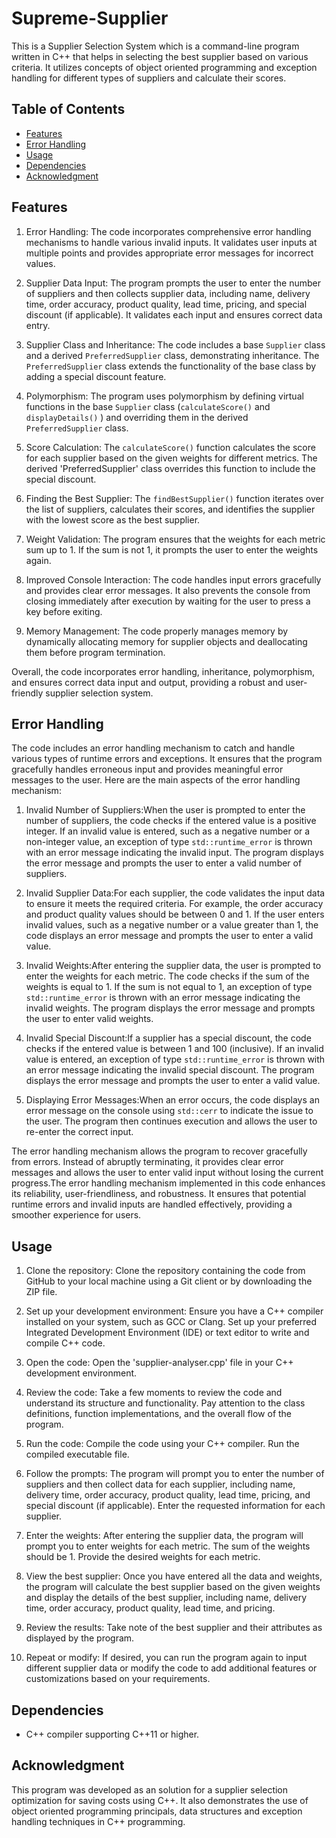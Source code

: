 # Supreme-Supplier

This is a Supplier Selection System which is a command-line program written in C++ that helps in selecting the best supplier based on various criteria. It utilizes concepts of object oriented programming and exception handling for different types of suppliers and calculate their scores.

## Table of Contents
- [Features](#features)
- [Error Handling](#error-handling)
- [Usage](#usage)
- [Dependencies](#dependencies)
- [Acknowledgment](#acknowledgment)

## Features

1. Error Handling: The code incorporates comprehensive error handling mechanisms to handle various invalid inputs. It validates user inputs at multiple points and provides appropriate error messages for incorrect values.

2. Supplier Data Input: The program prompts the user to enter the number of suppliers and then collects supplier data, including name, delivery time, order accuracy, product quality, lead time, pricing, and special discount (if applicable). It validates each input and ensures correct data entry.

3. Supplier Class and Inheritance: The code includes a base `Supplier` class and a derived `PreferredSupplier` class, demonstrating inheritance. The `PreferredSupplier` class extends the functionality of the base class by adding a special discount feature.

4. Polymorphism: The program uses polymorphism by defining virtual functions in the base `Supplier` class (`calculateScore()` and `displayDetails()` ) and overriding them in the derived `PreferredSupplier` class.

5. Score Calculation: The `calculateScore()` function calculates the score for each supplier based on the given weights for different metrics. The derived 'PreferredSupplier' class overrides this function to include the special discount.

6. Finding the Best Supplier: The `findBestSupplier()` function iterates over the list of suppliers, calculates their scores, and identifies the supplier with the lowest score as the best supplier.

7. Weight Validation: The program ensures that the weights for each metric sum up to 1. If the sum is not 1, it prompts the user to enter the weights again.

8. Improved Console Interaction: The code handles input errors gracefully and provides clear error messages. It also prevents the console from closing immediately after execution by waiting for the user to press a key before exiting.

9. Memory Management: The code properly manages memory by dynamically allocating memory for supplier objects and deallocating them before program termination.

Overall, the code incorporates error handling, inheritance, polymorphism, and ensures correct data input and output, providing a robust and user-friendly supplier selection system.

## Error Handling 

The code includes an error handling mechanism to catch and handle various types of runtime errors and exceptions. It ensures that the program gracefully handles erroneous input and provides meaningful error messages to the user. Here are the main aspects of the error handling mechanism:

1. Invalid Number of Suppliers:When the user is prompted to enter the number of suppliers, the code checks if the entered value is a positive integer. If an invalid value is entered, such as a negative number or a non-integer value, an exception of type `std::runtime_error` is thrown with an error message indicating the invalid input. The program displays the error message and prompts the user to enter a valid number of suppliers.

2. Invalid Supplier Data:For each supplier, the code validates the input data to ensure it meets the required criteria. For example, the order accuracy and product quality values should be between 0 and 1. If the user enters invalid values, such as a negative number or a value greater than 1, the code displays an error message and prompts the user to enter a valid value.

3. Invalid Weights:After entering the supplier data, the user is prompted to enter the weights for each metric. The code checks if the sum of the weights is equal to 1. If the sum is not equal to 1, an exception of type `std::runtime_error` is thrown with an error message indicating the invalid weights. The program displays the error message and prompts the user to enter valid weights.

4. Invalid Special Discount:If a supplier has a special discount, the code checks if the entered value is between 1 and 100 (inclusive). If an invalid value is entered, an exception of type `std::runtime_error` is thrown with an error message indicating the invalid special discount. The program displays the error message and prompts the user to enter a valid value.

5. Displaying Error Messages:When an error occurs, the code displays an error message on the console using `std::cerr` to indicate the issue to the user. The program then continues execution and allows the user to re-enter the correct input.

The error handling mechanism allows the program to recover gracefully from errors. Instead of abruptly terminating, it provides clear error messages and allows the user to enter valid input without losing the current progress.The error handling mechanism implemented in this code enhances its reliability, user-friendliness, and robustness. It ensures that potential runtime errors and invalid inputs are handled effectively, providing a smoother experience for users.

## Usage

1. Clone the repository: Clone the repository containing the code from GitHub to your local machine using a Git client or by downloading the ZIP file.

2. Set up your development environment: Ensure you have a C++ compiler installed on your system, such as GCC or Clang. Set up your preferred Integrated Development Environment (IDE) or text editor to write and compile C++ code.

3. Open the code: Open the 'supplier-analyser.cpp' file in your C++ development environment.

4. Review the code: Take a few moments to review the code and understand its structure and functionality. Pay attention to the class definitions, function implementations, and the overall flow of the program.

5. Run the code: Compile the code using your C++ compiler. Run the compiled executable file.

6. Follow the prompts: The program will prompt you to enter the number of suppliers and then collect data for each supplier, including name, delivery time, order accuracy, product quality, lead time, pricing, and special discount (if applicable). Enter the requested information for each supplier.

7. Enter the weights: After entering the supplier data, the program will prompt you to enter weights for each metric. The sum of the weights should be 1. Provide the desired weights for each metric.

8. View the best supplier: Once you have entered all the data and weights, the program will calculate the best supplier based on the given weights and display the details of the best supplier, including name, delivery time, order accuracy, product quality, lead time, and pricing.

9. Review the results: Take note of the best supplier and their attributes as displayed by the program.

10. Repeat or modify: If desired, you can run the program again to input different supplier data or modify the code to add additional features or customizations based on your requirements.


## Dependencies

- C++ compiler supporting C++11 or higher.

## Acknowledgment

This program was developed as an solution for a supplier selection optimization for saving costs using C++. It also demonstrates the use of object oriented programming principals, data structures and exception handling techniques in C++ programming.

